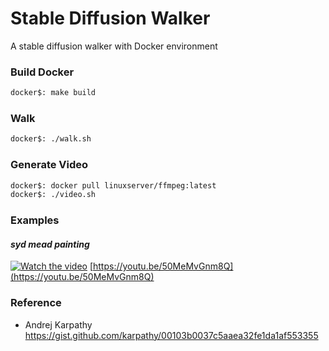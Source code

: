 # Stable Diffusion Walker
A stable diffusion walker with Docker environment

### Build Docker

```bash
docker$: make build
```

### Walk
```bash
docker$: ./walk.sh
```

### Generate Video

```bash
docker$: docker pull linuxserver/ffmpeg:latest
docker$: ./video.sh
```


### Examples


#### _syd mead painting_
[![Watch the video](https://img.youtube.com/vi/50MeMvGnm8Q/0.jpg)](https://youtu.be/50MeMvGnm8Q)
[https://youtu.be/50MeMvGnm8Q](https://youtu.be/50MeMvGnm8Q)

### Reference
- Andrej Karpathy https://gist.github.com/karpathy/00103b0037c5aaea32fe1da1af553355
